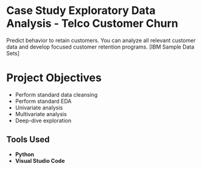 # Case Study Exploratory Data Analysis - Telco Customer Churn

Predict behavior to retain customers. You can analyze all relevant customer data and develop focused customer retention programs. [IBM Sample Data Sets]

# Project Objectives
- Perform standard data cleansing
- Perform standard EDA
- Univariate analysis
- Multivariate analysis
- Deep-dive exploration

## Tools Used
- **Python**
- **Visual Studio Code**
